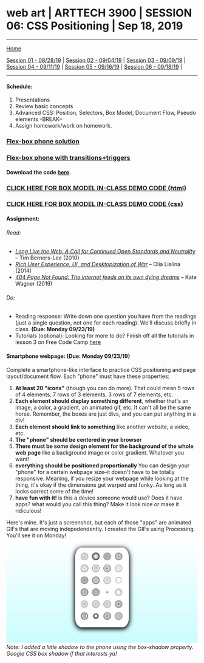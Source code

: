 # web art | ARTTECH 3900 | SESSION 06: CSS Positioning | Sep 18, 2019
___
<a href="../">Home</a><br>

<a href="https://dougrosman.github.io/saic-webart-fa19/lectures/session01">Session 01 - 08/28/19</a> |
<a href="https://dougrosman.github.io/saic-webart-fa19/lectures/session02">Session 02 - 09/04/19</a> |
<a href="https://dougrosman.github.io/saic-webart-fa19/lectures/session03">Session 03 - 09/09/19</a> |
<a href="https://dougrosman.github.io/saic-webart-fa19/lectures/session04">Session 04 - 09/11/19</a> |
<a href="https://dougrosman.github.io/saic-webart-fa19/lectures/session05">Session 05 - 09/16/19</a> |
<a href="https://dougrosman.github.io/saic-webart-fa19/lectures/session06">Session 06 - 09/18/19</a> |

___

#### Schedule:

1. Presentations
2. Review basic concepts
3. Advanced CSS: Position, Selectors, Box Model, Document Flow, Pseudo elements
-BREAK–
3. Assign homework/work on homework.


  
### <a href="https://dougrosman.github.io/saic-webart-fa19/code/session06/flex-phone.html" target="blank">Flex-box phone solution</a>
### <a href="https://dougrosman.github.io/saic-webart-fa19/code/session06/flex-phone-triggers.html" target="blank">Flex-box phone with transitions+triggers</a>
#### Download the code <a href="https://dougrosman.github.io/saic-webart-fa19/downloads/flex-phone-code.zip">here</a>.



### <a href="https://dougrosman.github.io/saic-webart-fa19/playgrounds/session06/boxmodel.html" target="blank">CLICK HERE FOR BOX MODEL IN-CLASS DEMO CODE (html)</a>

### <a href="https://dougrosman.github.io/saic-webart-fa19/playgrounds/session06/css/box.css" target="blank">CLICK HERE FOR BOX MODEL IN-CLASS DEMO CODE (css)</a>


#### Assignment:

###### Read:
* <a href="https://www.scientificamerican.com/article/long-live-the-web/" target="blank"> <em>Long Live the Web: A Call for Continued Open Standards and Neutrality</em> </a> – Tim Berners-Lee (2010)
* <a href="http://contemporary-home-computing.org/RUE/" target="blank"><em>Rich User Experience, UI, and Desktopization of War</em></a> – Olia Lialina (2014)
* <a href="https://thebaffler.com/salvos/404-page-not-found-wagner" target="blank"><em>404 Page Not Found: The internet feeds on its own dying dreams</em></a> – Kate Wagner (2019)

###### Do:
* Reading response: Write down one question you have from the readings (just a single question, not one for each reading). We'll discuss briefly in class. <strong>(Due: Monday 09/23/19)</strong>
* Tutorials (optional): Looking for more to do? Finish off all the tutorials in lesson 3 on Free Code Camp <a href="https://learn.freecodecamp.org/responsive-web-design/applied-visual-design" target="blank">here</a>
#### Smartphone webpage: <strong>(Due: Monday 09/23/19)</strong>
Complete a smartphone-like interface to practice CSS positioning and page layout/document flow. Each "phone" must have these properties:

1. <strong>At least 20 "icons"</strong> (though you can do more). That could mean 5 rows of 4 elements, 7 rows of 3 elements, 3 rows of 7 elements, etc.
1. <strong>Each element should display something different</strong>, whether that's an image, a color, a gradient, an animated gif, etc. It can't all be the same horse. Remember, the boxes are just divs, and you can put anything in a div!
1. <strong>Each element should link to something</strong> like another website, a video, etc.
1. <strong> The "phone" should be centered in your browser</strong>
1. <strong> There must be some design element for the background of the whole web page </strong> like a background image or color gradient. Whatever you want!
1. <strong> everything should be positioned proportionally </strong> You can design your "phone" for a certain webpage size–it doesn't have to be totally responsive. Meaning, if you resize your webpage while looking at the thing, it's okay if the dimensions get warped and funky. As long as it looks correct some of the time!
1. <strong> have fun with it! </strong> is this a device someone would use? Does it have apps? what would you call this thing? Make it look nice or make it ridiculous!

Here's mine. It's just a screenshot, but each of those "apps" are animated GIFs that are moving indepedendently. I created the GIFs using Processing. You'll see it on Monday!
![phone.png](images/phone.png)
_Note: I added a little shadow to the phone using the box-shadow property. Google CSS box shadow if that interests ya!_

 